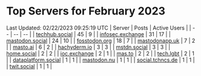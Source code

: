 # Top Servers for February 2023
Last Updated: 02/22/2023 09:25:19 UTC
| Server | Posts | Active Users |
| -- | -- | -- |
| [techhub.social](https://techhub.social/tags/PowerShell) | 45 | 9 |
| [infosec.exchange](https://infosec.exchange/tags/PowerShell) | 31 | 17 |
| [mastodon.social](https://mastodon.social/tags/PowerShell) | 24 | 10 |
| [fosstodon.org](https://fosstodon.org/tags/PowerShell) | 18 | 7 |
| [mastodonapp.uk](https://mastodonapp.uk/tags/PowerShell) | 7 | 2 |
| [masto.ai](https://masto.ai/tags/PowerShell) | 6 | 2 |
| [hachyderm.io](https://hachyderm.io/tags/PowerShell) | 3 | 3 |
| [mstdn.social](https://mstdn.social/tags/PowerShell) | 3 | 3 |
| [home.social](https://home.social/tags/PowerShell) | 2 | 2 |
| [ioc.exchange](https://ioc.exchange/tags/PowerShell) | 2 | 1 |
| [mas.to](https://mas.to/tags/PowerShell) | 2 | 2 |
| [tech.lgbt](https://tech.lgbt/tags/PowerShell) | 2 | 1 |
| [dataplatform.social](https://dataplatform.social/tags/PowerShell) | 1 | 1 |
| [mastodon.nu](https://mastodon.nu/tags/PowerShell) | 1 | 1 |
| [social.tchncs.de](https://social.tchncs.de/tags/PowerShell) | 1 | 1 |
| [twit.social](https://twit.social/tags/PowerShell) | 1 | 1 |
